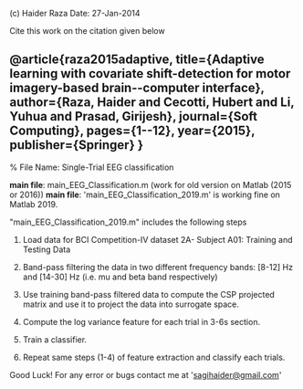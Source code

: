 (c) Haider Raza
Date: 27-Jan-2014

Cite this work on the citation given below

@article{raza2015adaptive,
   title={Adaptive learning with covariate shift-detection for motor imagery-based brain--computer interface},
   author={Raza, Haider and Cecotti, Hubert and Li, Yuhua and Prasad, Girijesh},
   journal={Soft Computing},
   pages={1--12},
   year={2015},
   publisher={Springer}
}
----
%                  File Name: Single-Trial EEG classification

**main file**: main_EEG_Classification.m (work for old version on Matlab (2015 or 2016))
**main file**: 'main_EEG_Classification_2019.m' is working fine on Matlab 2019.

"main_EEG_Classification_2019.m" includes the following steps

1) Load data for BCI Competition-IV dataset 2A- Subject A01: Training and Testing Data 
2) Band-pass filtering the data in two different frequency bands: [8-12] Hz and [14-30] Hz (i.e. mu and beta band respectively)
3) Use training band-pass filtered data to compute the CSP projected matrix and use it to project the data into surrogate space. 
4) Compute the log variance feature for each trial in 3-6s section.
5) Train a classifier.

6) Repeat same steps (1-4) of feature extraction and classify each trials. 

Good Luck!
For any error or bugs contact me at 'sagihaider@gmail.com'




